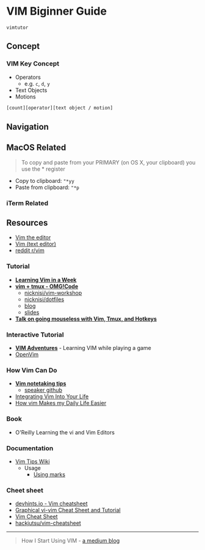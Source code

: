 # VIM Biginner Guide

```$
vimtutor
```

## Concept

### VIM Key Concept

* Operators
  * e.g. `c`, `d`, `y`
* Text Objects
* Motions

```txt
[count][operator][text object / motion]
```

## Navigation

## MacOS Related

> To copy and paste from your PRIMARY (on OS X, your clipboard) you use the * register

* Copy to clipboard: `"*yy`
* Paste from clipboard: `"*p`

### iTerm Related

## Resources

* [Vim the editor](https://www.vim.org/)
* [Vim (text editor)](https://en.wikipedia.org/wiki/Vim_(text_editor))
* [reddit r/vim](https://www.reddit.com/r/vim/)

### Tutorial

* [**Learning Vim in a Week**](https://youtu.be/_NUO4JEtkDw)
* [**vim + tmux - OMG!Code**](https://youtu.be/5r6yzFEXajQ)
  * [nicknisi/vim-workshop](https://github.com/nicknisi/vim-workshop)
  * [nicknisi/dotfiles](https://github.com/nicknisi/dotfiles)
  * [blog](https://nicknisi.com/posts/2015-02-25-vim-tmux/)
  * [slides](https://speakerdeck.com/nicknisi/vim-plus-tmux)
* [**Talk on going mouseless with Vim, Tmux, and Hotkeys**](https://youtu.be/E-ZbrtoSuzw)

### Interactive Tutorial

* [**VIM Adventures**](https://vim-adventures.com/) - Learning VIM while playing a game
* [OpenVim](https://www.openvim.com/)

### How Vim Can Do

* [**Vim notetaking tips**](https://youtu.be/wh_WGWii7UE)
  * [speaker github](https://github.com/connermcd)
* [Integrating Vim Into Your Life](https://thoughtbot.com/blog/integrating-vim-into-your-life)
* [How vim Makes my Daily Life Easier](https://youtu.be/NzD2UdQl5Gc)

### Book

* O'Reilly Learning the vi and Vim Editors

### Documentation

* [Vim Tips Wiki](https://vim.fandom.com/wiki/Vim_Tips_Wiki)
  * Usage
    * [Using marks](https://vim.fandom.com/wiki/Using_marks)

### Cheet sheet

* [devhints.io - Vim cheatsheet](https://devhints.io/vim)
* [Graphical vi-vim Cheat Sheet and Tutorial](http://www.viemu.com/a_vi_vim_graphical_cheat_sheet_tutorial.html)
* [Vim Cheat Sheet](https://vim.rtorr.com/)
* [hackjutsu/vim-cheatsheet](https://github.com/hackjutsu/vim-cheatsheet)

---

> How I Start Using VIM - [a medium blog](https://medium.com/@daviddwlee84/%E6%88%91%E8%88%87vim%E7%B5%90%E5%A9%9A%E4%B8%80%E9%80%B1-%E6%B2%92%E6%9C%89%E5%B9%B4-d6420eda4b8d)
